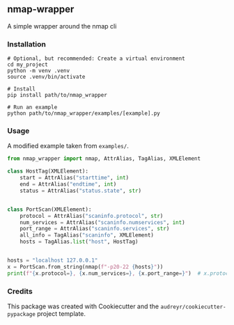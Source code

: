 ## nmap-wrapper

A simple wrapper around the nmap cli

### Installation

```
# Optional, but recommended: Create a virtual environment
cd my_project
python -m venv .venv
source .venv/bin/activate

# Install
pip install path/to/nmap_wrapper

# Run an example
python path/to/nmap_wrapper/examples/[example].py
```

### Usage

A modified example taken from `examples/`.

```python
from nmap_wrapper import nmap, AttrAlias, TagAlias, XMLElement

class HostTag(XMLElement):
    start = AttrAlias("starttime", int)
    end = AttrAlias("endtime", int)
    status = AttrAlias("status.state", str)


class PortScan(XMLElement):
    protocol = AttrAlias("scaninfo.protocol", str)
    num_services = AttrAlias("scaninfo.numservices", int)
    port_range = AttrAlias("scaninfo.services", str)
    all_info = TagAlias("scaninfo", XMLElement)
    hosts = TagAlias.list("host", HostTag)


hosts = "localhost 127.0.0.1"
x = PortScan.from_string(nmap(f"-p20-22 {hosts}"))
print(f"{x.protocol=}, {x.num_services=}, {x.port_range=}")  # x.protocol='tcp', x.num_services=3, x.port_range='20-22'
```

### Credits

This package was created with Cookiecutter and the `audreyr/cookiecutter-pypackage` project template.
